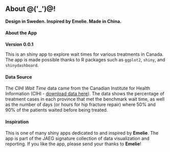 ## About @('_')@!

**Design in Sweden. Inspired by Emelie. Made in China.**

#### About the App

**Version 0.0.1**

This is an shiny app to explore wait times for various treatments in Canada. The app is made possible thanks to R packages such as `ggplot2`, `shiny`, and `shinydashboard`.

#### Data Source
The *CIHI Wait Time* data came from the Canadian Institute for Health Information (CIHI - [download data here](http://waittimes.cihi.ca)). The data shows the percentage of treatment cases in each province that met the benchmark wait time, as well as the number of days (or hours for hip fracture repair) where 50% and 90% of the patients waited before being treated.

#### Inspiration
This is one of many shiny apps dedicated to and inspired by **Emelie**. The app is part of the JAEG signature collection of data visualization and reporting. If you like the app, please send your thanks to **Emelie**!
